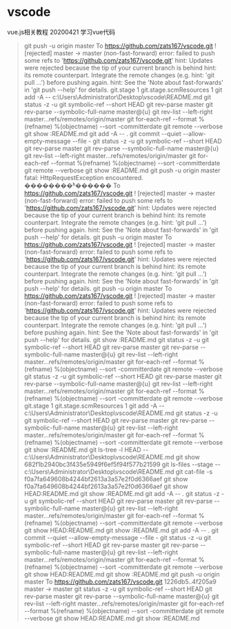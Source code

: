 # vscode
vue.js相关教程
20200421 学习vue代码
> git push -u origin master
To https://github.com/zats167/vscode.git
 ! [rejected]        master -> master (non-fast-forward)
error: failed to push some refs to 'https://github.com/zats167/vscode.git'
hint: Updates were rejected because the tip of your current branch is behind
hint: its remote counterpart. Integrate the remote changes (e.g.
hint: 'git pull ...') before pushing again.
hint: See the 'Note about fast-forwards' in 'git push --help' for details.
git.stage 1
git.stage.scmResources 1
> git add -A -- c:\Users\Administrator\Desktop\vscode\README.md
> git status -z -u
> git symbolic-ref --short HEAD
> git rev-parse master
> git rev-parse --symbolic-full-name master@{u}
> git rev-list --left-right master...refs/remotes/origin/master
> git for-each-ref --format %(refname) %(objectname) --sort -committerdate
> git remote --verbose
> git show :README.md
> git add -A -- .
> git commit --quiet --allow-empty-message --file -
> git status -z -u
> git symbolic-ref --short HEAD
> git rev-parse master
> git rev-parse --symbolic-full-name master@{u}
> git rev-list --left-right master...refs/remotes/origin/master
> git for-each-ref --format %(refname) %(objectname) --sort -committerdate
> git remote --verbose
> git show :README.md
> git push -u origin master
fatal: HttpRequestException encountered.
   ��������ʱ������
To https://github.com/zats167/vscode.git
 ! [rejected]        master -> master (non-fast-forward)
error: failed to push some refs to 'https://github.com/zats167/vscode.git'
hint: Updates were rejected because the tip of your current branch is behind
hint: its remote counterpart. Integrate the remote changes (e.g.
hint: 'git pull ...') before pushing again.
hint: See the 'Note about fast-forwards' in 'git push --help' for details.
> git push -u origin master
To https://github.com/zats167/vscode.git
 ! [rejected]        master -> master (non-fast-forward)
error: failed to push some refs to 'https://github.com/zats167/vscode.git'
hint: Updates were rejected because the tip of your current branch is behind
hint: its remote counterpart. Integrate the remote changes (e.g.
hint: 'git pull ...') before pushing again.
hint: See the 'Note about fast-forwards' in 'git push --help' for details.
> git push -u origin master
To https://github.com/zats167/vscode.git
 ! [rejected]        master -> master (non-fast-forward)
error: failed to push some refs to 'https://github.com/zats167/vscode.git'
hint: Updates were rejected because the tip of your current branch is behind
hint: its remote counterpart. Integrate the remote changes (e.g.
hint: 'git pull ...') before pushing again.
hint: See the 'Note about fast-forwards' in 'git push --help' for details.
> git show :README.md
> git status -z -u
> git symbolic-ref --short HEAD
> git rev-parse master
> git rev-parse --symbolic-full-name master@{u}
> git rev-list --left-right master...refs/remotes/origin/master
> git for-each-ref --format %(refname) %(objectname) --sort -committerdate
> git remote --verbose
> git status -z -u
> git symbolic-ref --short HEAD
> git rev-parse master
> git rev-parse --symbolic-full-name master@{u}
> git rev-list --left-right master...refs/remotes/origin/master
> git for-each-ref --format %(refname) %(objectname) --sort -committerdate
> git remote --verbose
git.stage 1
git.stage.scmResources 1
> git add -A -- c:\Users\Administrator\Desktop\vscode\README.md
> git status -z -u
> git symbolic-ref --short HEAD
> git rev-parse master
> git rev-parse --symbolic-full-name master@{u}
> git rev-list --left-right master...refs/remotes/origin/master
> git for-each-ref --format %(refname) %(objectname) --sort -committerdate
> git remote --verbose
> git show :README.md
> git ls-tree -l HEAD -- c:\Users\Administrator\Desktop\vscode\README.md
> git show 682f1b2940bc3f435e5949f6ef5f94f577b21599
> git ls-files --stage -- c:\Users\Administrator\Desktop\vscode\README.md
> git cat-file -s f0a7fa649608b4244bf2613a3a57e2f0d6366aef
> git show f0a7fa649608b4244bf2613a3a57e2f0d6366aef
> git show HEAD:README.md
> git show :README.md
> git add -A -- .
> git status -z -u
> git symbolic-ref --short HEAD
> git rev-parse master
> git rev-parse --symbolic-full-name master@{u}
> git rev-list --left-right master...refs/remotes/origin/master
> git for-each-ref --format %(refname) %(objectname) --sort -committerdate
> git remote --verbose
> git show HEAD:README.md
> git show :README.md
> git add -A -- .
> git commit --quiet --allow-empty-message --file -
> git status -z -u
> git symbolic-ref --short HEAD
> git rev-parse master
> git rev-parse --symbolic-full-name master@{u}
> git rev-list --left-right master...refs/remotes/origin/master
> git for-each-ref --format %(refname) %(objectname) --sort -committerdate
> git remote --verbose
> git show HEAD:README.md
> git show :README.md
> git push -u origin master
To https://github.com/zats167/vscode.git
   1226db5..4f205a9  master -> master
> git status -z -u
> git symbolic-ref --short HEAD
> git rev-parse master
> git rev-parse --symbolic-full-name master@{u}
> git rev-list --left-right master...refs/remotes/origin/master
> git for-each-ref --format %(refname) %(objectname) --sort -committerdate
> git remote --verbose
> git show HEAD:README.md
> git show :README.md
